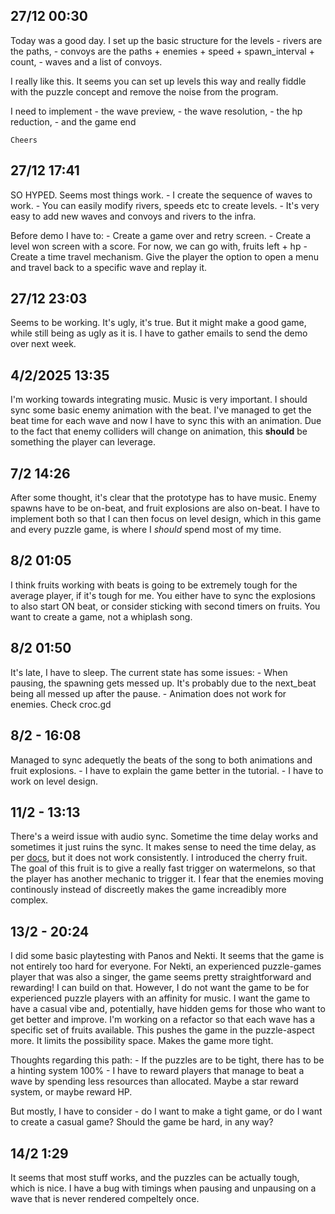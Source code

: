 ## 27/12 00:30

Today was a good day. I set up the basic structure for the levels 
	- rivers are the paths,
	- convoys are the paths + enemies + speed + spawn_interval + count, 
	- waves and a list of convoys.

I really like this. It seems you can set up levels this way and really fiddle with the puzzle concept and remove the noise from the program.

I need to implement 
	- the wave preview,
	- the wave resolution,
	- the hp reduction,
	- and the game end
	
	Cheers
	
## 27/12 17:41

SO HYPED. Seems most things work. 
	- I create the sequence of waves to work. 
	- You can easily modify rivers, speeds etc to create levels.
	- It's very easy to add new waves and convoys and rivers to the infra.

Before demo I have to:
	- Create a game over and retry screen.
	- Create a level won screen with a score. For now, we can go with, fruits left + hp
	- Create a time travel mechanism. Give the player the option to open a menu and travel back to a specific wave and replay it.

## 27/12 23:03

Seems to be working. It's ugly, it's true. But it might make a good game, while still being as ugly as it is. I have to gather emails to send the demo over next week.

## 4/2/2025 13:35

I'm working towards integrating music. Music is very important. I should sync some basic enemy animation with the beat. 
I've managed to get the beat time for each wave and now I have to sync this with an animation. Due to the fact that enemy colliders will change on animation, this **should**
be something the player can leverage.

## 7/2 14:26

After some thought, it's clear that the prototype has to have music. Enemy spawns have to be on-beat, and fruit explosions are also on-beat. I have to implement both
so that I can then focus on level design, which in this game and every puzzle game, is where I _should_ spend most of my time.

## 8/2 01:05

I think fruits working with beats is going to be extremely tough for the average player, if it's tough for me. You either have to sync the explosions to also start ON beat,
or consider sticking with second timers on fruits. You want to create a game, not a whiplash song.

## 8/2 01:50

It's late, I have to sleep. The current state has some issues:
	- When pausing, the spawning gets messed up. It's probably due to the next_beat being all messed up after the pause.
	- Animation does not work for enemies. Check croc.gd
	
## 8/2 - 16:08

Managed to sync adequetly the beats of the song to both animations and fruit explosions.
	- I have to explain the game better in the tutorial.
	- I have to work on level design.

## 11/2 - 13:13

There's a weird issue with audio sync. Sometime the time delay works and sometimes it just ruins the sync. It makes sense to need the time delay, as per [docs](https://docs.godotengine.org/en/stable/tutorials/audio/sync_with_audio.html), but it does not work consistently.
I introduced the cherry fruit. The goal of this fruit is to give a really fast trigger on watermelons, so that the player has another mechanic to trigger it.
I fear that the enemies moving continously instead of discreetly makes the game increadibly more complex.

## 13/2 - 20:24

I did some basic playtesting with Panos and Nekti. It seems that the game is not entirely too hard for everyone. 
For Nekti, an experienced puzzle-games player that was also a singer, the game seems pretty straightforward and rewarding! I can build on that.
However, I do not want the game to be for experienced puzzle players with an affinity for music. I want the game to have a casual vibe and, potentially, have hidden gems for those who want to get better and improve.
I'm working on a refactor so that each wave has a specific set of fruits available. This pushes the game in the puzzle-aspect more. It limits the possibility space. Makes the game more tight.

Thoughts regarding this path:
	- If the puzzles are to be tight, there has to be a hinting system 100%
	- I have to reward players that manage to beat a wave by spending less resources than allocated. Maybe a star reward system, or maybe reward HP.

But mostly, I have to consider - do I want to make a tight game, or do I want to create a casual game? Should the game be hard, in any way?

## 14/2 1:29

It seems that most stuff works, and the puzzles can be actually tough, which is nice. I have a bug with timings when pausing and unpausing on a wave
that is never rendered compeltely once.